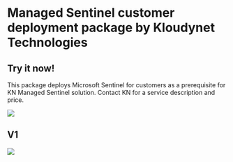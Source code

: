 # Managed Sentinel customer deployment package by Kloudynet Technologies

## Try it now!
This package deploys Microsoft Sentinel for customers as a prerequisite for KN Managed Sentinel solution. Contact KN for a service description and price.

<a href="https://portal.azure.com/#create/Microsoft.Template/uri/https%3A%2F%2Fraw.githubusercontent.com%2FMannai-Microsoft-Solutions%2FSentinel-Onbording%2Fmain%2Fazuredeploy.json/createUIDefinitionUri/https%3A%2F%2Fraw.githubusercontent.com%2FMannai-Microsoft-Solutions%2FSentinel-Onbording%2Fmain%2FcreateUiDefinition.json" target="_blank">
    <img src="https://aka.ms/deploytoazurebutton""/>
</a>

## V1
<a href="https://portal.azure.com/#create/Microsoft.Template/uri/https%3A%2F%2Fraw.githubusercontent.com%2FKloudynetTechnologies%2FMicrosoft-Sentinel-Onboarding%2Frefs%2Fheads%2Fmain%2Fazuredeploy.json/createUIDefinitionUri/https%3A%2F%2Fraw.githubusercontent.com%2FKloudynetTechnologies%2FMicrosoft-Sentinel-Onboarding%2Frefs%2Fheads%2Fmain%2FcreateUiDefinitionV1.json?token=GHSAT0AAAAAADFQWSPCUGODAFGADJHHTY5O2FNUS5Q" target="_blank">
    <img src="https://aka.ms/deploytoazurebutton"/>
</a>


